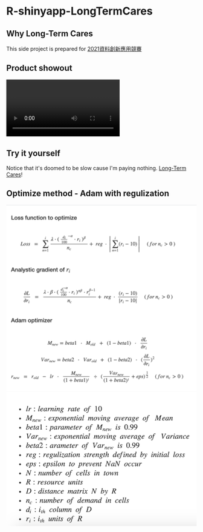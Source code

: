 # R-shinyapp-LongTermCares

## Why Long-Term Cares
This side project is prepared for 
[2021資料創新應用競賽](https://opendata-contest.tca.org.tw)

## Product showout
![Product](https://user-images.githubusercontent.com/67900956/115987830-52cc0f00-a5e9-11eb-886d-14ccb38eb860.mp4)

## Try it yourself
Notice that it's doomed to be slow cause I'm paying nothing. [Long-Term Cares](https://goverment.shinyapps.io/shinyapp/)!

## Optimize method - Adam with regulization
![optimize method](/images/optimize_method.png)
![optimize params](/images/optimize_parameter.png)
